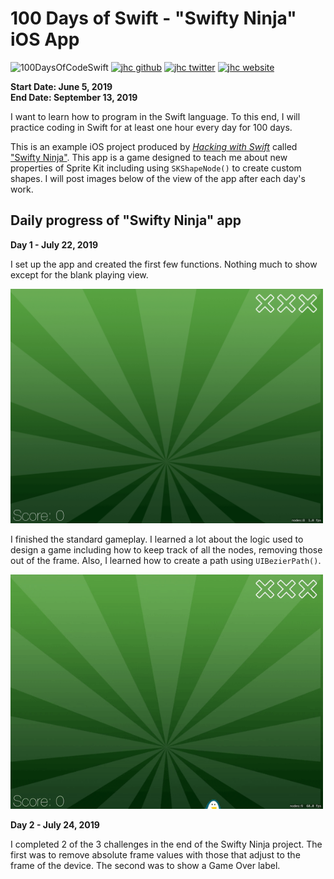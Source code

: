 # 100 Days of Swift - "Swifty Ninja" iOS App

![100DaysOfCodeSwift](https://img.shields.io/badge/100DaysOfCode-Swift-FA7343.svg?style=flat&logo=swift)
[![jhc github](https://img.shields.io/badge/GitHub-jhrcook-lightgrey.svg?style=flat&logo=github)](https://github.com/jhrcook)
[![jhc twitter](https://img.shields.io/badge/Twitter-JoshDoesaThing-00aced.svg?style=flat&logo=twitter)](https://twitter.com/JoshDoesa)
[![jhc website](https://img.shields.io/badge/Website-JoshDoesaThing-5087B2.svg?style=flat&logo=telegram)](https://www.joshdoesathing.com)

**Start Date: June 5, 2019  
End Date: September 13, 2019**

I want to learn how to program in the Swift language. To this end, I will practice coding in Swift for at least one hour every day for 100 days.

This is an example iOS project produced by [*Hacking with Swift*](https://www.hackingwithswift.com/read) called ["Swifty Ninja"](https://www.hackingwithswift.com/read/23/overview). This app is a game designed to teach me about new properties of Sprite Kit including using `SKShapeNode()` to create custom shapes. I will post images below of the view of the app after each day's work.

## Daily progress of "Swifty Ninja" app

**Day 1 - July 22, 2019**

I set up the app and created the first few functions. Nothing much to show except for the blank playing view.

<img src="progress_screenshots/IMG_710465D622D2-1.jpeg" width="500"/>

I finished the standard gameplay. I learned a lot about the logic used to design a game including how to keep track of all the nodes, removing those out of the frame. Also, I learned how to create a path using `UIBezierPath()`.

<img src="progress_screenshots/ezgif.com-video-to-gif.gif" width="500"/>

**Day 2 - July 24, 2019**

I completed 2 of the 3 challenges in the end of the Swifty Ninja project. The first was to remove absolute frame values with those that adjust to the frame of the device. The second was to show a Game Over label.